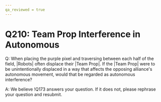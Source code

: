 ```yaml
---
qa_reviewed = true
---
```


# Q210: Team Prop Interference in Autonomous

Q: When placing the purple pixel and traversing between each half of the field, |Robots| often displace their |Team Prop|. If the |Team Prop| were to be unintentionally displaced in a way that affects the opposing alliance's autonomous movement, would that be regarded as autonomous interference?

A: We believe !Q173 answers your question. If it does not, please rephrase your question and resubmit.
